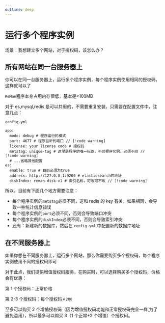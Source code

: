 ```yaml
---
outline: deep
---
```


# 运行多个程序实例

场景：我想建立多个网站，对于授权码，该怎么办？

## 所有网站在同一台服务器上

你可以在同一台服务器上，运行多个程序实例，每个程序实例使用相同的授权码，这样就可以了

`ReMan`程序本身占用内存很低，基本是<100MB

对于 es,mysql,redis 是可以共用的，不需要重复安装，只需要在配置文件中，注意几点：

`config.yml`

```yml{3,5,10}
app:
  mode: debug # 程序运行的模式
  port: 4677 # 程序监听的端口 // [!code warning]
  license: your license code # 授权码
  metatag: unique-tag # 这里是程序的唯一标识，不同程序实例，必须不同 // [!code warning]
  # ...省略其他配置
es:
  enable: true # 目前必须为true
  address: http://127.0.0.1:9200 # elasticsearch的地址
  diskIndex: reman-disk-v1 # 索引名称，可改可不改 // [!code warning]
```

所以，目前有下面几个地方需要注意：

- 每个程序实例的`metatag`必须不同，这和 redis 的 key 有关，如果相同，会导致一些统计信息错误
- 每个程序实例的`port`必须不同，否则会导致端口冲突
- 每个程序实例的`diskIndex`必须不同，否则会导致索引冲突
- 还有：新建新的数据库，然后在 `config.yml` 中配置新的数据库地址

## 在不同服务器上

如果你想在不同服务器上，运行多个网站，那么你需要购买多个授权码，每个程序实例使用不同的授权码即可

对于此点，我们提供增值授权码服务，在购买时，可以选择购买多个授权码，价格会有优惠：

第 1 个授权码：正常价格

第 2-3 个授权码：每个授权码`￥200`

至多可以购买 2 个增值授权码（因为增值授权码功能和正常授权码完全一样,为了避免滥用），所以最多可以购买 3（1 个正常+2 个增值）个授权码。
